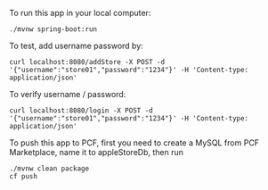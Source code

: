 To run this app in your local computer:
```
./mvnw spring-boot:run
```


To test, add username password by: 
```
curl localhost:8080/addStore -X POST -d '{"username":"store01","password":"1234"}' -H 'Content-type: application/json'
```

To verify username / password:

```
curl localhost:8080/login -X POST -d '{"username":"store01","password":"1234"}' -H 'Content-type: application/json'
```

To push this app to PCF, first you need to create a MySQL from PCF Marketplace, name it to appleStoreDb, then run 
```
./mvnw clean package
cf push
```

